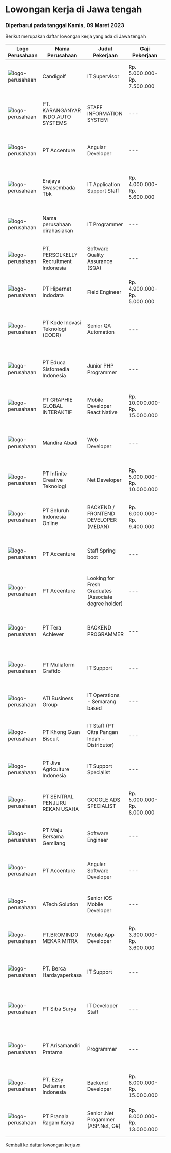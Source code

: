 
  # Lowongan kerja di Jawa tengah

  ### Diperbarui pada tanggal Kamis, 09 Maret 2023

  Berikut merupakan daftar lowongan kerja yang ada di Jawa tengah

  |Logo Perusahaan | Nama Perusahaan | Judul Pekerjaan | Gaji Pekerjaan | Lokasi | Deskripsi | Tanggal diunggah | Pranala |
  | -------------- | --------------- | --------------- | --------- | --------- | -------------- | ------- | ----------- |
  |![logo-perusahaan](https://image-service-cdn.seek.com.au/3914210abd1137fb750dac978d867af1d42e5aa8/ee4dce1061f3f616224767ad58cb2fc751b8d2dc)|Candigolf|IT Supervisor|Rp. 5.000.000-Rp. 7.500.000|Semarang|Responsibilities: Monitoring and maintaining computer systems and networks. Installing and configuring computer hardware, software, systems, networks,...|Selasa, 07 Maret 2023|https://www.jobstreet.co.id/id/job/it-supervisor-4252083?token=0~100415c7-bc2e-4305-baa9-24533a698a8a&sectionRank=1&jobId=jobstreet-id-job-4252083|
|![logo-perusahaan](https://image-service-cdn.seek.com.au/727da518b9afc5b729d0249a437e64d9c823134a/ee4dce1061f3f616224767ad58cb2fc751b8d2dc)|PT. KARANGANYAR INDO AUTO SYSTEMS|STAFF INFORMATION SYSTEM|---|Surakarta|Mengembangkan sistem program yang ada di perusahaan Bertanggung jawab terhadap instalansi jaringan, LAN, WAN, Router Microtik, dan troubleshooting...|Rabu, 08 Maret 2023|https://www.jobstreet.co.id/id/job/staff-information-system-4253725?token=0~100415c7-bc2e-4305-baa9-24533a698a8a&sectionRank=2&jobId=jobstreet-id-job-4253725|
|![logo-perusahaan](https://image-service-cdn.seek.com.au/1c2e28fa09a87d89b9dac6106fdc6fa435c484bb/ee4dce1061f3f616224767ad58cb2fc751b8d2dc)|PT Accenture|Angular Developer|---|Semarang|Program, design and maintain software applications Support analysis, and implementation of technology solutions based on client requirements Identify...|Selasa, 07 Maret 2023|https://www.jobstreet.co.id/id/job/angular-developer-4251954?token=0~100415c7-bc2e-4305-baa9-24533a698a8a&sectionRank=3&jobId=jobstreet-id-job-4251954|
|![logo-perusahaan](https://image-service-cdn.seek.com.au/5fb60031631214ceb2e25f890c8bde39516f01d9/ee4dce1061f3f616224767ad58cb2fc751b8d2dc)|Erajaya Swasembada Tbk|IT Application Support Staff|Rp. 4.000.000-Rp. 5.600.000|Semarang|Melakukan Instalasi dan Konfigurasi aplikasi di kantor, oulet dan depo agar siap digunakan sehari hari Menyelesaikan masalah aplikasi dan bekerjasama...|Jumat, 03 Maret 2023|https://www.jobstreet.co.id/id/job/it-application-support-staff-4248050?token=0~100415c7-bc2e-4305-baa9-24533a698a8a&sectionRank=4&jobId=jobstreet-id-job-4248050|
|![logo-perusahaan](https://i.ibb.co/sqvTCh9/112815900-stock-vector-no-image-available-icon-flat-vector.webp)|Nama perusahaan dirahasiakan|IT Programmer|---|Bali|Pendidikan minimal S1 segala jurusan Minimal memiliki 2 tahun pengalaman kerja di bidang yang sama Memiliki pengetahuan mengenai PHP dan bahasa...|Minggu, 05 Maret 2023|https://www.jobstreet.co.id/id/job/it-programmer-4249134?token=0~100415c7-bc2e-4305-baa9-24533a698a8a&sectionRank=5&jobId=jobstreet-id-job-4249134|
|![logo-perusahaan](https://image-service-cdn.seek.com.au/a778cc2d537d275f0abc3d64068f14c4c640057e/ee4dce1061f3f616224767ad58cb2fc751b8d2dc)|PT. PERSOLKELLY Recruitment Indonesia|Software Quality Assurance (SQA)|---|Semarang|Title: SQA / Functional TestingWe're assisting our client, a Leading IT Consulting/Services and will be placed in: Semarang, Central...|Selasa, 07 Maret 2023|https://www.jobstreet.co.id/id/job/software-quality-assurance-sqa-4252706?token=0~100415c7-bc2e-4305-baa9-24533a698a8a&sectionRank=6&jobId=jobstreet-id-job-4252706|
|![logo-perusahaan](https://image-service-cdn.seek.com.au/62148b692fdfbf4a4a11c7764913b8f0db15fa3f/ee4dce1061f3f616224767ad58cb2fc751b8d2dc)|PT Hipernet Indodata|Field Engineer|Rp. 4.900.000-Rp. 5.000.000|Bali|Deskripsi Pekerjaan: Melakukan survei lokasi untuk calon customer baru, instalasi dan maintenance Melakukan troubleshooting jaringan dan dokumentasi...|Senin, 06 Maret 2023|https://www.jobstreet.co.id/id/job/field-engineer-4249426?token=0~100415c7-bc2e-4305-baa9-24533a698a8a&sectionRank=7&jobId=jobstreet-id-job-4249426|
|![logo-perusahaan](https://image-service-cdn.seek.com.au/f9a43488fb6cd9c390e0bc30837cba2409c40d5b/ee4dce1061f3f616224767ad58cb2fc751b8d2dc)|PT Kode Inovasi Teknologi (CODR)|Senior QA Automation|---|Jakarta Raya|Minimum Requirements: Candidates must possess at least a Bachelor's Degree in Engineering (Computer/Telecommunication), Computer Science/Information...|Selasa, 07 Maret 2023|https://www.jobstreet.co.id/id/job/senior-qa-automation-4251849?token=0~100415c7-bc2e-4305-baa9-24533a698a8a&sectionRank=8&jobId=jobstreet-id-job-4251849|
|![logo-perusahaan](https://image-service-cdn.seek.com.au/9e459e4a3ea31c4bf03c13598af4814e9f9938ed/ee4dce1061f3f616224767ad58cb2fc751b8d2dc)|PT Educa Sisfomedia Indonesia|Junior PHP Programmer|---|Salatiga|Persyaratan: Minimal lulusan SMK jurusan RPL/PPLG atau D3/S1 jurusan TI/SI Menguasai bahasa pemrograman PHP dengan baik Menguasai MySQL Query Database...|Senin, 06 Maret 2023|https://www.jobstreet.co.id/id/job/junior-php-programmer-4249317?token=0~100415c7-bc2e-4305-baa9-24533a698a8a&sectionRank=9&jobId=jobstreet-id-job-4249317|
|![logo-perusahaan](https://image-service-cdn.seek.com.au/f9a751ea24d68e4658d0eb7882e2db58a9b95cb0/ee4dce1061f3f616224767ad58cb2fc751b8d2dc)|PT GRAPHIE GLOBAL INTERAKTIF|Mobile Developer React Native|Rp. 10.000.000-Rp. 15.000.000|Jakarta Raya|Kualifikasi : Diutamakan yang sudah berpengalaman dengan react native Android dan IOS minimal dua tahun Bersemangat belajar untuk technology baru...|Rabu, 08 Maret 2023|https://www.jobstreet.co.id/id/job/mobile-developer-react-native-4240205?token=0~100415c7-bc2e-4305-baa9-24533a698a8a&sectionRank=10&jobId=jobstreet-id-job-4240205|
|![logo-perusahaan](https://i.ibb.co/sqvTCh9/112815900-stock-vector-no-image-available-icon-flat-vector.webp)|Mandira Abadi|Web Developer|---|Jawa Tengah|PT. Mandira Abadi merupakan perusahaan yang bergerak dibidang Pariwisata membutuhkan team yang mampu mendedikasikan diri pada sebuah perusahaan level...|Rabu, 08 Maret 2023|https://www.jobstreet.co.id/id/job/web-developer-1034957262?token=0~100415c7-bc2e-4305-baa9-24533a698a8a&sectionRank=11&jobId=jobstreet-id-job-1034957262|
|![logo-perusahaan](https://image-service-cdn.seek.com.au/c72352b901bd95ef0164bc4fe1e71dbb73f31282/ee4dce1061f3f616224767ad58cb2fc751b8d2dc)|PT Infinite Creative Teknologi|Net Developer|Rp. 5.000.000-Rp. 10.000.000|Jawa Barat|Keuntungan BPJS Kesehatan BPJS Ketenagakerjaan THR Deskripsi PekerjaanWorks from home is our advantage, there's never been a better time to work from...|Senin, 06 Maret 2023|https://www.jobstreet.co.id/id/job/net-developer-4249947?token=0~100415c7-bc2e-4305-baa9-24533a698a8a&sectionRank=12&jobId=jobstreet-id-job-4249947|
|![logo-perusahaan](https://image-service-cdn.seek.com.au/c768f0670f8f8212da7de609b6af9d0b2e5134cc/ee4dce1061f3f616224767ad58cb2fc751b8d2dc)|PT Seluruh Indonesia Online|BACKEND / FRONTEND DEVELOPER (MEDAN)|Rp. 6.000.000-Rp. 9.400.000|Aceh|Memiliki pengalaman leadership sebagai Manager sebelumnya.Back End Engineer1. Memiliki pengalaman dalam membangun RESTful APIs2. Menguasai bahasa...|Sabtu, 04 Maret 2023|https://www.jobstreet.co.id/id/job/backend-frontend-developer-medan-4237176?token=0~100415c7-bc2e-4305-baa9-24533a698a8a&sectionRank=13&jobId=jobstreet-id-job-4237176|
|![logo-perusahaan](https://image-service-cdn.seek.com.au/1c2e28fa09a87d89b9dac6106fdc6fa435c484bb/ee4dce1061f3f616224767ad58cb2fc751b8d2dc)|PT Accenture|Staff Spring boot|---|Semarang|Designs, codes or configures, tests, debugs, deploys, documents and maintains web service applications using a variety of software development...|Senin, 06 Maret 2023|https://www.jobstreet.co.id/id/job/staff-spring-boot-4250752?token=0~100415c7-bc2e-4305-baa9-24533a698a8a&sectionRank=14&jobId=jobstreet-id-job-4250752|
|![logo-perusahaan](https://image-service-cdn.seek.com.au/1c2e28fa09a87d89b9dac6106fdc6fa435c484bb/ee4dce1061f3f616224767ad58cb2fc751b8d2dc)|PT Accenture|Looking for Fresh Graduates (Associate degree holder)|---|Semarang|Program, design and maintain software applications Support analysis, and implementation of technology solutions based on client requirements Identify...|Sabtu, 04 Maret 2023|https://www.jobstreet.co.id/id/job/looking-for-fresh-graduates-associate-degree-holder-4237456?token=0~100415c7-bc2e-4305-baa9-24533a698a8a&sectionRank=15&jobId=jobstreet-id-job-4237456|
|![logo-perusahaan](https://image-service-cdn.seek.com.au/908853dd444a9b195e5a99b245b9822624c535be/ee4dce1061f3f616224767ad58cb2fc751b8d2dc)|PT Tera Achiever|BACKEND PROGRAMMER|---|Jawa Tengah|BACKEND PROGRAMMERDeskripsi Pekerjaan :•         Mengembangkan aplikasi back end atau front end Web / Mobile.•         Melakukan troubleshoot jika ada...|Jumat, 03 Maret 2023|https://www.jobstreet.co.id/id/job/backend-programmer-4234933?token=0~100415c7-bc2e-4305-baa9-24533a698a8a&sectionRank=16&jobId=jobstreet-id-job-4234933|
|![logo-perusahaan](https://image-service-cdn.seek.com.au/b259f1548da565821c22976acf4c7d55a2d3d174/ee4dce1061f3f616224767ad58cb2fc751b8d2dc)|PT Muliaform Grafido|IT Support|---|Semarang|1. Melakukan pemeliharaan jaringan internet &amp; komputer (hardware) yang berkaitan dengan IT perusahaan2. Memperbaiki hardware(PC,Laptop,Printer)...|Kamis, 02 Maret 2023|https://www.jobstreet.co.id/id/job/it-support-4245593?token=0~100415c7-bc2e-4305-baa9-24533a698a8a&sectionRank=17&jobId=jobstreet-id-job-4245593|
|![logo-perusahaan](https://image-service-cdn.seek.com.au/8ff42d951cac2e7176636bdb9ccf80de2c95a3d9/ee4dce1061f3f616224767ad58cb2fc751b8d2dc)|ATI Business Group|IT Operations - Semarang based|---|Semarang|Role of Purposes:IT Operation Staff is a position within the IT Operation Division and will report directly to IT Ops Leader. IT Operation Staff is...|Rabu, 01 Maret 2023|https://www.jobstreet.co.id/id/job/it-operations-semarang-based-4244560?token=0~100415c7-bc2e-4305-baa9-24533a698a8a&sectionRank=18&jobId=jobstreet-id-job-4244560|
|![logo-perusahaan](https://image-service-cdn.seek.com.au/63f770db8620727785ee81fb212546b2663e2318/ee4dce1061f3f616224767ad58cb2fc751b8d2dc)|PT Khong Guan Biscuit|IT Staff (PT Citra Pangan Indah - Distributor)|---|Jawa Tengah|Requirements: Associate's or bachelor's degree in computer science or a related field. At least 2 years of working experience in a technical support...|Kamis, 02 Maret 2023|https://www.jobstreet.co.id/id/job/it-staff-pt-citra-pangan-indah-distributor-4246131?token=0~100415c7-bc2e-4305-baa9-24533a698a8a&sectionRank=19&jobId=jobstreet-id-job-4246131|
|![logo-perusahaan](https://image-service-cdn.seek.com.au/e20fdb0fbf24d63346aeaeb120e9c234fec8e4b2/ee4dce1061f3f616224767ad58cb2fc751b8d2dc)|PT Jiva Agriculture Indonesia|IT Support Specialist|---|Semarang|General Overview IT Support Specialist is a technician in the organization who has responsibility for the installation, evaluation and improvement of...|Selasa, 28 Februari 2023|https://www.jobstreet.co.id/id/job/it-support-specialist-4243369?token=0~100415c7-bc2e-4305-baa9-24533a698a8a&sectionRank=20&jobId=jobstreet-id-job-4243369|
|![logo-perusahaan](https://image-service-cdn.seek.com.au/c14866f83d5c6cfc2f49583f00f4cfc77158fb91/ee4dce1061f3f616224767ad58cb2fc751b8d2dc)|PT  SENTRAL PENJURU REKAN USAHA|GOOGLE  ADS  SPECIALIST|Rp. 5.000.000-Rp. 8.000.000|Semarang|Kualifikasi : Pengalaman kerja dibidang yang sama minimal 5 tahun Pengalaman mengelola website wordpress min 1 tahun  Paham editing dasar theme...|Kamis, 02 Maret 2023|https://www.jobstreet.co.id/id/job/google-ads-specialist-4246691?token=0~100415c7-bc2e-4305-baa9-24533a698a8a&sectionRank=21&jobId=jobstreet-id-job-4246691|
|![logo-perusahaan](https://image-service-cdn.seek.com.au/7c7ecde95ca729a252c57d39914e9ed1e76cae7d/ee4dce1061f3f616224767ad58cb2fc751b8d2dc)|PT Maju Bersama Gemilang|Software Engineer|---|Jawa Tengah|Job Description: Develop, testing and deploy internal software requirements and software and bug solution Responsible for the development of...|Sabtu, 04 Maret 2023|https://www.jobstreet.co.id/id/job/software-engineer-4228861?token=0~100415c7-bc2e-4305-baa9-24533a698a8a&sectionRank=22&jobId=jobstreet-id-job-4228861|
|![logo-perusahaan](https://image-service-cdn.seek.com.au/1c2e28fa09a87d89b9dac6106fdc6fa435c484bb/ee4dce1061f3f616224767ad58cb2fc751b8d2dc)|PT Accenture|Angular Software Developer|---|Semarang|Responsibilities: Working as part of a team to design and implement enterprise level dynamic web applications such as media portals, content...|Sabtu, 04 Maret 2023|https://www.jobstreet.co.id/id/job/angular-software-developer-4230160?token=0~100415c7-bc2e-4305-baa9-24533a698a8a&sectionRank=23&jobId=jobstreet-id-job-4230160|
|![logo-perusahaan](https://image-service-cdn.seek.com.au/01cd86444ba33e86855e0cce80ed2ebf9dcff3e2/ee4dce1061f3f616224767ad58cb2fc751b8d2dc)|ATech Solution|Senior iOS Mobile Developer|---|Bali|Responsibilities: Research, design, develop, enhance, and maintain high performance iOS applications Collaborate with cross functional teams to...|Rabu, 08 Maret 2023|https://www.jobstreet.co.id/id/job/senior-ios-mobile-developer-4253498?token=0~100415c7-bc2e-4305-baa9-24533a698a8a&sectionRank=24&jobId=jobstreet-id-job-4253498|
|![logo-perusahaan](https://image-service-cdn.seek.com.au/745a3edbeea638833f47aa0c9a4f7583e9d244dc/ee4dce1061f3f616224767ad58cb2fc751b8d2dc)|PT.BROMINDO MEKAR MITRA|Mobile App Developer|Rp. 3.300.000-Rp. 3.600.000|Semarang|Kualifikasi : Pendidikan D3/S1 Teknik Informatika/Sistem Informasi/Desain Komunikasi Visual, terbuka untuk lulusan SMK Ilmu Komputer/Multimedia. Usia...|Sabtu, 04 Maret 2023|https://www.jobstreet.co.id/id/job/mobile-app-developer-4236552?token=0~100415c7-bc2e-4305-baa9-24533a698a8a&sectionRank=25&jobId=jobstreet-id-job-4236552|
|![logo-perusahaan](https://image-service-cdn.seek.com.au/6a76252207cfed561e664c874d4631f4aefd8409/ee4dce1061f3f616224767ad58cb2fc751b8d2dc)|PT. Berca Hardayaperkasa|IT Support|---|Aceh|Responsibilities: Analyzing, troubleshooting, and installation to several areas including desktop hardware, operating systems (Windows 7/8/10),...|Senin, 27 Februari 2023|https://www.jobstreet.co.id/id/job/it-support-4240563?token=0~100415c7-bc2e-4305-baa9-24533a698a8a&sectionRank=26&jobId=jobstreet-id-job-4240563|
|![logo-perusahaan](https://image-service-cdn.seek.com.au/f8941ef30182eb55b36098f3e149aabdeb319b30/ee4dce1061f3f616224767ad58cb2fc751b8d2dc)|PT Siba Surya|IT Developer Staff|---|Semarang|IT Developer StaffJobdescs: Melakukan maintain program yang sudah ada Membuat proyek program baru sesuai kebutuhan perusahaan Requirements: Usia maks....|Rabu, 01 Maret 2023|https://www.jobstreet.co.id/id/job/it-developer-staff-4244926?token=0~100415c7-bc2e-4305-baa9-24533a698a8a&sectionRank=27&jobId=jobstreet-id-job-4244926|
|![logo-perusahaan](https://image-service-cdn.seek.com.au/7a7741900a27f71f11819baa890363bebf50a072/ee4dce1061f3f616224767ad58cb2fc751b8d2dc)|PT Arisamandiri Pratama|Programmer|---|Jawa Tengah|SummaryThe programmer is generally responsible for the writers and testers of the code used to create software programs.ResponsibilityYou have an...|Kamis, 02 Maret 2023|https://www.jobstreet.co.id/id/job/programmer-4225306?token=0~100415c7-bc2e-4305-baa9-24533a698a8a&sectionRank=28&jobId=jobstreet-id-job-4225306|
|![logo-perusahaan](https://image-service-cdn.seek.com.au/2d2137537ebe77f31cf10a92c8b27d22bfb1e13f/ee4dce1061f3f616224767ad58cb2fc751b8d2dc)|PT. Ezsy Deltamax Indonesia|Backend Developer|Rp. 8.000.000-Rp. 15.000.000|Jakarta Raya|Responsibilities Build scalable backend architecture and reusable code and libraries for future use Optimization of the application and its services...|Jumat, 03 Maret 2023|https://www.jobstreet.co.id/id/job/backend-developer-4235644?token=0~100415c7-bc2e-4305-baa9-24533a698a8a&sectionRank=29&jobId=jobstreet-id-job-4235644|
|![logo-perusahaan](https://image-service-cdn.seek.com.au/96868915a712bdce9a839af10d064420ae49947f/ee4dce1061f3f616224767ad58cb2fc751b8d2dc)|PT Pranala Ragam Karya|Senior .Net Progammer (ASP.Net, C#)|Rp. 8.000.000-Rp. 13.000.000|Jawa Barat|Responsibilities: Design, develop and maintain applications in a reusable and easy to change manner to support business growth. Develop and maintain...|Sabtu, 04 Maret 2023|https://www.jobstreet.co.id/id/job/senior-.net-progammer-asp.net-c-4237081?token=0~100415c7-bc2e-4305-baa9-24533a698a8a&sectionRank=30&jobId=jobstreet-id-job-4237081|


  [Kembali ke daftar lowongan kerja 🔙](../README.md#daftar-lowongan-kerja)
  